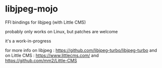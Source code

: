 # libjpeg-mojo
FFI bindings for libjpeg (with Little CMS)

probably only works on Linux, but patches are welcome

it's a work-in-progress

for more info on libjpeg : https://github.com/libjpeg-turbo/libjpeg-turbo
and on Little CMS : https://www.littlecms.com/ and https://github.com/mm2/Little-CMS
